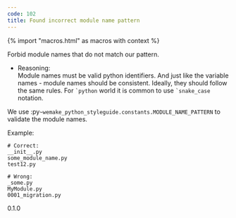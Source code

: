 ```yaml
---
code: 102
title: Found incorrect module name pattern
---
```


{% import "macros.html" as macros with context %}

Forbid module names that do not match our pattern.

  - Reasoning:  
    Module names must be valid python identifiers. And just like the
    variable names - module names should be consistent. Ideally, they
    should follow the same rules. For `` `python `` world it is common
    to use `` `snake_case `` notation.

We use :py`~wemake_python_styleguide.constants.MODULE_NAME_PATTERN` to
validate the module names.

Example:

    # Correct:
    __init__.py
    some_module_name.py
    test12.py
    
    # Wrong:
    _some.py
    MyModule.py
    0001_migration.py

<div class="versionadded">

0.1.0

</div>
